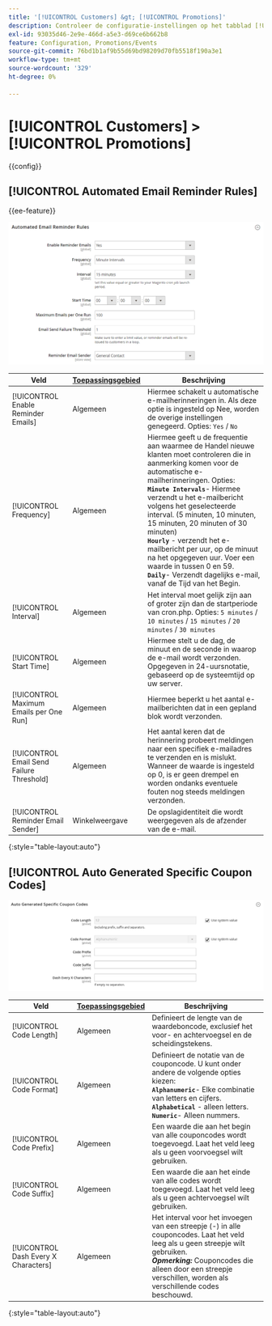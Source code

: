 ```yaml
---
title: '[!UICONTROL Customers] &gt; [!UICONTROL Promotions]'
description: Controleer de configuratie-instellingen op het tabblad [!UICONTROL Customers] &gt; [!UICONTROL Promotions] pagina van de Commerce Admin.
exl-id: 93035d46-2e9e-466d-a5e3-d69ce6b662b8
feature: Configuration, Promotions/Events
source-git-commit: 76bd1b1af9b55d69bd98209d70fb5518f190a3e1
workflow-type: tm+mt
source-wordcount: '329'
ht-degree: 0%

---
```


# [!UICONTROL Customers] > [!UICONTROL Promotions]

{{config}}

## [!UICONTROL Automated Email Reminder Rules]

{{ee-feature}}

![Regels voor automatische e-mailherinnering](./assets/promotions-automated-email-reminder-rules.png)<!-- zoom -->

<!-- [Automated Email Reminder Rules](https://docs.magento.com/user-guide/marketing/email-reminder-rules-configure.html) -->

| Veld | [Toepassingsgebied](../../getting-started/websites-stores-views.md#scope-settings) | Beschrijving |
|--- |--- |--- |
| [!UICONTROL Enable Reminder Emails] | Algemeen | Hiermee schakelt u automatische e-mailherinneringen in. Als deze optie is ingesteld op Nee, worden de overige instellingen genegeerd. Opties: `Yes` / `No` |
| [!UICONTROL Frequency] | Algemeen | Hiermee geeft u de frequentie aan waarmee de Handel nieuwe klanten moet controleren die in aanmerking komen voor de automatische e-mailherinneringen. Opties: <br/>**`Minute Intervals`**- Hiermee verzendt u het e-mailbericht volgens het geselecteerde interval. (5 minuten, 10 minuten, 15 minuten, 20 minuten of 30 minuten)<br/>**`Hourly`** - verzendt het e-mailbericht per uur, op de minuut na het opgegeven uur. Voer een waarde in tussen 0 en 59. <br/>**`Daily`**- Verzendt dagelijks e-mail, vanaf de Tijd van het Begin. |
| [!UICONTROL Interval] | Algemeen | Het interval moet gelijk zijn aan of groter zijn dan de startperiode van cron.php. Opties: `5 minutes` / `10 minutes` / `15 minutes` / `20 minutes` / `30 minutes` |
| [!UICONTROL Start Time] | Algemeen | Hiermee stelt u de dag, de minuut en de seconde in waarop de e-mail wordt verzonden. Opgegeven in 24-uursnotatie, gebaseerd op de systeemtijd op uw server. |
| [!UICONTROL Maximum Emails per One Run] | Algemeen | Hiermee beperkt u het aantal e-mailberichten dat in een gepland blok wordt verzonden. |
| [!UICONTROL Email Send Failure Threshold] | Algemeen | Het aantal keren dat de herinnering probeert meldingen naar een specifiek e-mailadres te verzenden en is mislukt. Wanneer de waarde is ingesteld op 0, is er geen drempel en worden ondanks eventuele fouten nog steeds meldingen verzonden. |
| [!UICONTROL Reminder Email Sender] | Winkelweergave | De opslagidentiteit die wordt weergegeven als de afzender van de e-mail. |

{:style=&quot;table-layout:auto&quot;}

## [!UICONTROL Auto Generated Specific Coupon Codes]

![Automatisch gegenereerde specifieke couponcodes](./assets/promotions-auto-generated-specific-coupon-codes.png)<!-- zoom -->

<!-- [Auto Generated Specific Coupon Codes](https://docs.magento.com/user-guide/marketing/price-rules-cart-coupon-code-configure.md  -->

| Veld | [Toepassingsgebied](../../getting-started/websites-stores-views.md#scope-settings) | Beschrijving |
|--- |--- |--- |
| [!UICONTROL Code Length] | Algemeen | Definieert de lengte van de waardeboncode, exclusief het voor- en achtervoegsel en de scheidingstekens. |
| [!UICONTROL Code Format] | Algemeen | Definieert de notatie van de couponcode. U kunt onder andere de volgende opties kiezen: <br/>**`Alphanumeric`**- Elke combinatie van letters en cijfers.<br/>**`Alphabetical`** - alleen letters. <br/>**`Numeric`**- Alleen nummers. |
| [!UICONTROL Code Prefix] | Algemeen | Een waarde die aan het begin van alle couponcodes wordt toegevoegd. Laat het veld leeg als u geen voorvoegsel wilt gebruiken. |
| [!UICONTROL Code Suffix] | Algemeen | Een waarde die aan het einde van alle codes wordt toegevoegd. Laat het veld leeg als u geen achtervoegsel wilt gebruiken. |
| [!UICONTROL Dash Every X Characters] | Algemeen | Het interval voor het invoegen van een streepje (-) in alle couponcodes. Laat het veld leeg als u geen streepje wilt gebruiken. <br/>_**Opmerking:**_ Couponcodes die alleen door een streepje verschillen, worden als verschillende codes beschouwd. |

{:style=&quot;table-layout:auto&quot;}
